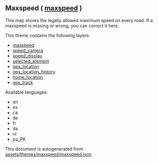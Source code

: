 

 Maxspeed ( [maxspeed](https://mapcomplete.osm.be/maxspeed) ) 
--------------------------------------------------------------



This map shows the legally allowed maximum speed on every road. If a maxspeed is missing or wrong, you can correct it here.

This theme contains the following layers:



  - [maxspeed](../Layers/maxspeed.md)
  - [speed_camera](../Layers/speed_camera.md)
  - [speed_display](../Layers/speed_display.md)
  - [selected_element](../Layers/selected_element.md)
  - [gps_location](../Layers/gps_location.md)
  - [gps_location_history](../Layers/gps_location_history.md)
  - [home_location](../Layers/home_location.md)
  - [gps_track](../Layers/gps_track.md)


Available languages:



  - en
  - es
  - ca
  - de
  - fr
  - da
  - nl
  - pa_PK
 

This document is autogenerated from [assets/themes/maxspeed/maxspeed.json](https://github.com/pietervdvn/MapComplete/blob/develop/assets/themes/maxspeed/maxspeed.json)